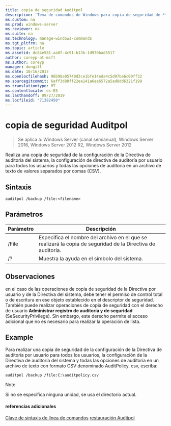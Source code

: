 ```yaml
---
title: copia de seguridad Auditpol
description: 'Tema de comandos de Windows para copia de seguridad de **Auditpol** : realiza una copia de seguridad de la configuración de la Directiva de auditoría del sistema, la configuración de directiva de auditoría por usuario para todos los usuarios y todas las opciones de auditoría en un archivo de texto de valores separados por comas (CSV).'
ms.custom: na
ms.prod: windows-server
ms.reviewer: na
ms.suite: na
ms.technology: manage-windows-commands
ms.tgt_pltfrm: na
ms.topic: article
ms.assetid: dc84e581-aa0f-4c91-b13b-1d970bad5517
author: coreyp-at-msft
ms.author: coreyp
manager: dongill
ms.date: 10/16/2017
ms.openlocfilehash: 96b98a05740d3ce1bfe14eda4c5d97ba6c09ff32
ms.sourcegitcommit: 6aff3d88ff22ea141a6ea6572a5ad8dd6321f199
ms.translationtype: MT
ms.contentlocale: es-ES
ms.lasthandoff: 09/27/2019
ms.locfileid: "71382450"
---
```

# <a name="auditpol-backup"></a>copia de seguridad Auditpol

>Se aplica a: Windows Server (canal semianual), Windows Server 2016, Windows Server 2012 R2, Windows Server 2012

Realiza una copia de seguridad de la configuración de la Directiva de auditoría del sistema, la configuración de directiva de auditoría por usuario para todos los usuarios y todas las opciones de auditoría en un archivo de texto de valores separados por comas (CSV).

## <a name="syntax"></a>Sintaxis
```
auditpol /backup /file:<filename>
```
## <a name="parameters"></a>Parámetros

| Parámetro |                                 Descripción                                 |
|-----------|-----------------------------------------------------------------------------|
|   /File   | Especifica el nombre del archivo en el que se realizará la copia de seguridad de la Directiva de auditoría. |
|    /?     |                    Muestra la ayuda en el símbolo del sistema.                     |

## <a name="remarks"></a>Observaciones
en el caso de las operaciones de copia de seguridad de la Directiva por usuario y de la Directiva del sistema, debe tener el permiso de control total o de escritura en ese objeto establecido en el descriptor de seguridad. También puede realizar operaciones de copia de seguridad con el derecho de usuario **Administrar registro de auditoría y de seguridad** (SeSecurityPrivilege). Sin embargo, este derecho permite el acceso adicional que no es necesario para realizar la operación de lista.
## <a name="BKMK_examples"></a>Example
Para realizar una copia de seguridad de la configuración de la Directiva de auditoría por usuario para todos los usuarios, la configuración de la Directiva de auditoría del sistema y todas las opciones de auditoría en un archivo de texto con formato CSV denominado AuditPolicy. csv, escriba:
```
auditpol /backup /file:C:\auditpolicy.csv 
```
> [!NOTE]
> Si no se especifica ninguna unidad, se usa el directorio actual.
> #### <a name="additional-references"></a>referencias adicionales
> [Clave de sintaxis de línea de comandos](command-line-syntax-key.md)
> [restauración Auditpol](auditpol-restore.md)
